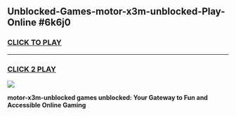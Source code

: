 
## Unblocked-Games-motor-x3m-unblocked-Play-Online #6k6j0
<h3>
<a href="https://news.freeplayer.one?title=motor-x3m-unblocked&ref=3">CLICK TO PLAY</a></h3>
<hr>

<h3>
<a href="https://news.freeplayer.one?title=motor-x3m-unblocked&ref=3">CLICK 2 PLAY</a>
  
</h3>

<a href="https://news.freeplayer.one?title=motor-x3m-unblocked&ref=3"><img src="https://clearcache.store/games.png"></a>


**motor-x3m-unblocked games unblocked: Your Gateway to Fun and Accessible Online Gaming**
